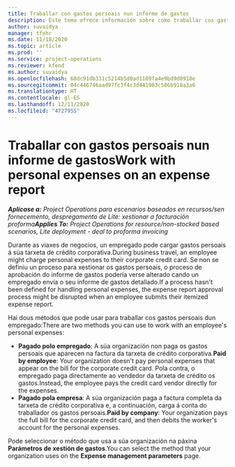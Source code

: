 ```yaml
---
title: Traballar con gastos persoais nun informe de gastos
description: Este tema ofrece información sobre como traballar cos gastos persoais nos que incorren os empregados cando viaxan con fins empresariais.
author: suvaidya
manager: tfehr
ms.date: 11/18/2020
ms.topic: article
ms.prod: ''
ms.service: project-operations
ms.reviewer: kfend
ms.author: suvaidya
ms.openlocfilehash: 68dc91db331c5214b5d0ad1109fa4e9bd9d0918e
ms.sourcegitcommit: 04c446746aad97fc3f4c3d441983c586b918a3a6
ms.translationtype: HT
ms.contentlocale: gl-ES
ms.lasthandoff: 12/11/2020
ms.locfileid: "4727955"
---
```

# <a name="work-with-personal-expenses-on-an-expense-report"></a><span data-ttu-id="0e94a-103">Traballar con gastos persoais nun informe de gastos</span><span class="sxs-lookup"><span data-stu-id="0e94a-103">Work with personal expenses on an expense report</span></span>

<span data-ttu-id="0e94a-104">_**Aplícase a:** Project Operations para escenarios baseados en recursos/sen fornecemento, despregamento de Lite: xestionar a facturación proforma_</span><span class="sxs-lookup"><span data-stu-id="0e94a-104">_**Applies To:** Project Operations for resource/non-stocked based scenarios, Lite deployment - deal to proforma invoicing_</span></span>

<span data-ttu-id="0e94a-105">Durante as viaxes de negocios, un empregado pode cargar gastos persoais á súa tarxeta de crédito corporativa.</span><span class="sxs-lookup"><span data-stu-id="0e94a-105">During business travel, an employee might charge personal expenses to their corporate credit card.</span></span> <span data-ttu-id="0e94a-106">Se non se definiu un proceso para xestionar os gastos persoais, o proceso de aprobación do informe de gastos podería verse alterado cando un empregado envía o seu informe de gastos detallado.</span><span class="sxs-lookup"><span data-stu-id="0e94a-106">If a process hasn't been defined for handling personal expenses, the expense report approval process might be disrupted when an employee submits their itemized expense report.</span></span>

<span data-ttu-id="0e94a-107">Hai dous métodos que pode usar para traballar cos gastos persoais dun empregado:</span><span class="sxs-lookup"><span data-stu-id="0e94a-107">There are two methods you can use to work with an employee's personal expenses:</span></span>

  - <span data-ttu-id="0e94a-108">**Pagado polo empregado**: A súa organización non paga os gastos persoais que aparecen na factura da tarxeta de crédito corporativa.</span><span class="sxs-lookup"><span data-stu-id="0e94a-108">**Paid by employee**: Your organization doesn't pay personal expenses that appear on the bill for the corporate credit card.</span></span> <span data-ttu-id="0e94a-109">Pola contra, o empregado paga directamente ao vendedor da tarxeta de crédito os gastos.</span><span class="sxs-lookup"><span data-stu-id="0e94a-109">Instead, the employee pays the credit card vendor directly for the expenses.</span></span> 
  - <span data-ttu-id="0e94a-110">**Pagado pola empresa**: A súa organización paga a factura completa da tarxeta de crédito corporativa e, a continuación, carga á conta do traballador os gastos persoais.</span><span class="sxs-lookup"><span data-stu-id="0e94a-110">**Paid by company**: Your organization pays the full bill for the corporate credit card, and then debits the worker's account for the personal expenses.</span></span>

<span data-ttu-id="0e94a-111">Pode seleccionar o método que usa a súa organización na páxina **Parámetros de xestión de gastos**.</span><span class="sxs-lookup"><span data-stu-id="0e94a-111">You can select the method that your organization uses on the **Expense management parameters** page.</span></span>
